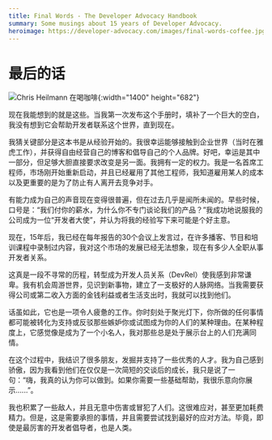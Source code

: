 ```yaml
---
title: Final Words - The Developer Advocacy Handbook
summary: Some musings about 15 years of Developer Advocacy.
heroimage: https://developer-advocacy.com/images/final-words-coffee.jpg
---
```


# 最后的话

![Chris Heilmann 在喝咖啡](images/final-words-coffee.jpg){:width="1400" height="682"}

现在我能想到的就是这些。当我第一次发布这个手册时，填补了一个巨大的空白，我没有想到它会帮助开发者联系这个世界，直到现在。

我猜关键部分是这本书是从经验开始的。我很幸运能够接触到企业世界（当时在雅虎工作），并获得自由经营自己的博客和倡导自己的个人品牌。好吧，幸运是其中一部分，但足够大胆直接要求改变是另一面。我拥有一定的权力。我是一名首席工程师，市场刚开始重新启动，并且已经雇用了其他工程师，我知道雇用某人的成本以及更重要的是为了防止有人离开去竞争对手。

有能力成为自己的声音现在变得很普遍，但在过去几乎是闻所未闻的。早些时候，口号是：“我们付你的薪水，为什么你不专门谈论我们的产品？”我成功地说服我的公司成为一位“开发者大使”，并认为将我的经验写下来可能是个好主意。

现在，15年后，我已经在每年报告的30个会议上发言过，在许多播客、节目和培训课程中录制过内容，我对这个市场的发展已经无法想象，现在有多少人全职从事开发者关系。

这真是一段不寻常的历程，转型成为开发人员关系（DevRel）使我感到非常谦卑。我有机会周游世界，见识到新事物，建立了一支极好的人脉网络。当我需要获得公司或第二收入方面的金钱利益或者生活支出时，我就可以找到他们。

话虽如此，它也是一项令人疲惫的工作。你时刻处于聚光灯下，你所做的任何事情都可能被转化为支持或反驳那些嫉妒你或试图成为你的人们的某种理由。在某种程度上，它感觉像是成为了一个小名人，我对那些总是处于展示台上的人们充满同情。

在这个过程中，我结识了很多朋友，发掘并支持了一些优秀的人才。我为自己感到骄傲，因为我看到他们在仅仅是一次简短的交谈后的成长，我只是说了一句：“嗨，我真的认为你可以做到。如果你需要一些基础帮助，我很乐意向你展示......”。

我也积累了一些敌人，并且无意中伤害或冒犯了人们。这很难应对，甚至更加耗费精力。但是，这是需要承担的事情，并且需要尝试找到最好的应对方法。毕竟，即使是最厉害的开发者倡导者，也是人类。